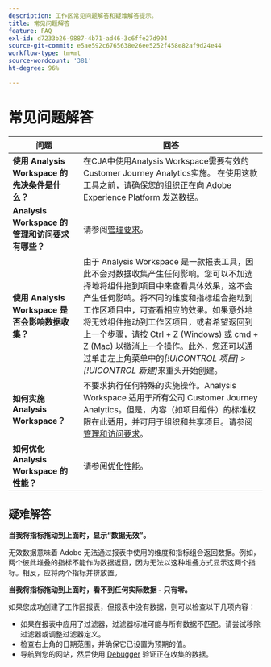 ```yaml
---
description: 工作区常见问题解答和疑难解答提示。
title: 常见问题解答
feature: FAQ
exl-id: d7233b26-9887-4b71-ad46-3c6ffe27d904
source-git-commit: e5ae592c6765638e26ee5252f458e82af9d24e44
workflow-type: tm+mt
source-wordcount: '381'
ht-degree: 96%

---
```


# 常见问题解答

| 问题 | 回答 |
|--- |--- |
| **使用 Analysis Workspace 的先决条件是什么？** | 在CJA中使用Analysis Workspace需要有效的Customer Journey Analytics实施。 在使用这款工具之前，请确保您的组织正在向 Adobe Experience Platform 发送数据。 |
| **Analysis Workspace 的管理和访问要求有哪些？** | 请参阅[管理要求](/help/analysis-workspace/workspace-faq/frequently-asked-questions-analysis-workspace.md)。 |
| **使用 Analysis Workspace 是否会影响数据收集？** | 由于 Analysis Workspace 是一款报表工具，因此不会对数据收集产生任何影响。您可以不加选择地将组件拖到项目中来查看具体效果，这不会产生任何影响。将不同的维度和指标组合拖动到工作区项目中，可查看相应的效果。如果意外地将无效组件拖动到工作区项目，或者希望返回到上一个步骤，请按 Ctrl + Z (Windows) 或 cmd + Z (Mac) 以撤消上一个操作。此外，您还可以通过单击左上角菜单中的&#x200B;*[!UICONTROL 项目] > [!UICONTROL 新建]*&#x200B;来重头开始创建。 |
| **如何实施 Analysis Workspace？** | 不要求执行任何特殊的实施操作。Analysis Workspace 适用于所有公司 Customer Journey Analytics。但是，内容（如项目组件）的标准权限在此适用，并可用于组织和共享项目。请参阅[管理和访问要求](/help/analysis-workspace/workspace-faq/frequently-asked-questions-analysis-workspace.md)。 |
| **如何优化 Analysis Workspace 的性能？** | 请参阅[优化性能](/help/analysis-workspace/workspace-faq/optimizing-performance.md)。 |

## 疑难解答

**当我将指标拖动到上面时，显示“数据无效”。**

无效数据意味着 Adobe 无法通过报表中使用的维度和指标组合返回数据。例如，两个彼此堆叠的指标不能作为数据返回，因为无法以这种堆叠方式显示这两个指标。相反，应将两个指标并排放置。

**当我将指标拖动到上面时，看不到任何实际数据 - 只有零。**

如果您成功创建了工作区报表，但报表中没有数据，则可以检查以下几项内容：

* 如果在报表中应用了过滤器，过滤器标准可能与所有数据不匹配。请尝试移除过滤器或调整过滤器定义。
* 检查右上角的日期范围，并确保它已设置为预期的值。
* 导航到您的网站，然后使用 [Debugger](https://experienceleague.adobe.com/docs/debugger/using/experience-cloud-debugger.html) 验证正在收集的数据。
